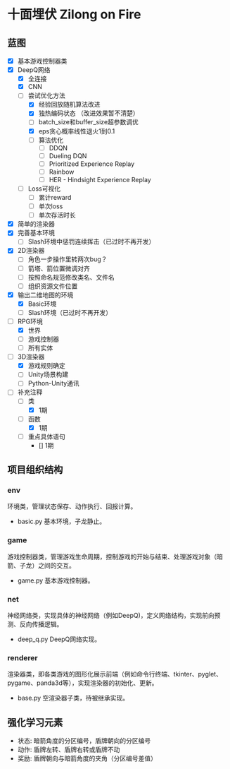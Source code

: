# 十面埋伏 Zilong on Fire

## 蓝图

- [x] 基本游戏控制器类
- [x] DeepQ网络
  - [x] 全连接
  - [x] CNN
  - [ ] 尝试优化方法
    - [x] 经验回放随机算法改进
    - [x] 独热编码状态 （改进效果暂不清楚）
    - [ ] batch_size和buffer_size超参数调优
    - [x] eps贪心概率线性退火1到0.1
    - [ ] 算法优化
        - [ ] DDQN
        - [ ] Dueling DQN
        - [ ] Prioritized Experience Replay
        - [ ] Rainbow
        - [ ] HER - Hindsight Experience Replay
  - [ ] Loss可视化
    - [ ] 累计reward
    - [ ] 单次loss
    - [ ] 单次存活时长
- [x] 简单的渲染器
- [x] 完善基本环境
  - [ ] Slash环境中惩罚连续挥击（已过时不再开发）
- [x] 2D渲染器
  - [ ] 角色一步操作里转两次bug？
  - [ ] 箭塔、箭位置微调对齐
  - [ ] 按照命名规范修改类名、文件名
  - [ ] 组织资源文件位置
- [x] 输出二维地图的环境
  - [x] Basic环境
  - [ ] Slash环境（已过时不再开发）
- [ ] RPG环境
  - [x] 世界
  - [ ] 游戏控制器
  - [ ] 所有实体
- [ ] 3D渲染器
  - [x] 游戏规则确定
  - [ ] Unity场景构建
  - [ ] Python-Unity通讯
- [ ] 补充注释
  - [ ] 类
    - [x] 1期
  - [ ] 函数
    - [x] 1期
  - [ ] 重点具体语句
    - [] 1期

## 项目组织结构

### env

环境类，管理状态保存、动作执行、回报计算。

- basic.py 基本环境，子龙静止。

### game

游戏控制器类，管理游戏生命周期，控制游戏的开始与结束、处理游戏对象（暗箭、子龙）之间的交互。

- game.py 基本游戏控制器。

### net

神经网络类，实现具体的神经网络（例如DeepQ)，定义网络结构，实现前向预测、反向传播逻辑。

- deep_q.py DeepQ网络实现。

### renderer

渲染器类，即各类游戏的图形化展示前端（例如命令行终端、tkinter、pyglet、pygame、panda3d等），实现渲染器的初始化、更新。

- base.py 空渲染器子类，待被继承实现。

## 强化学习元素

- 状态: 暗箭角度的分区编号，盾牌朝向的分区编号
- 动作: 盾牌左转、盾牌右转或盾牌不动
- 奖励: 盾牌朝向与暗箭角度的夹角（分区编号差值）

